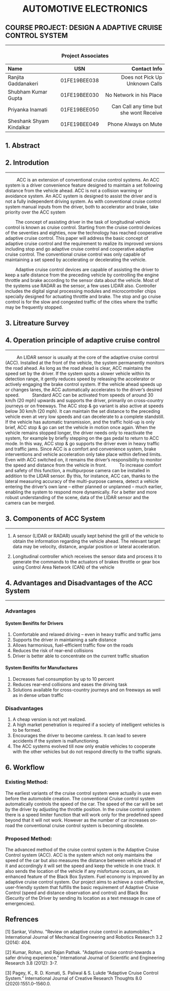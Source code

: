 
<center><h1>AUTOMOTIVE ELECTRONICS</h1></center>

## COURSE PROJECT: DESIGN A ADAPTIVE CRUISE CONTROL SYSTEM
---
### <center>Project Associates</center>
| Name      | USN | Contact Info    |
| :---       |    :----:   |          ---: |
| Ranjita Gaddanakeri      | 01FE19BEE038       | Does not Pick Up Unknown Calls   |
| Shubham Kumar Gupta  | 01FE19BEE030        | No Network in his Place      |
| Priyanka Inamati      | 01FE19BEE050       | Can Call any time but she wont Receive |
| Sheshank Shyam Kindalkar   | 01FE19BEE049        | Phone Always on Mute      |

## 1. Abstract

## 2. Introdution
---

&emsp; &emsp; ACC is an extension of conventional cruise control systems. An ACC system is a driver convenience feature designed to maintain a set following distance from the vehicle ahead. ACC is not a collision warning or avoidance system. An ACC system is designed to assist the driver and is not a fully independent driving system. As with conventional cruise control system manual inputs from the driver, both to accelerator and brake, take priority over the ACC system

&emsp; &emsp;The concept of assisting driver in the task of longitudinal vehicle control is known as cruise control. Starting from the cruise control devices of the seventies and eighties, now the technology has reached cooperative adaptive cruise control. This paper will address the basic concept of adaptive cruise control and the requirement to realize its improved versions including stop and go adaptive cruise control and cooperative adaptive cruise control. The conventional cruise control was only capable of maintaining a set speed by accelerating or decelerating the vehicle.

&emsp; &emsp;Adaptive cruise control devices are capable of assisting the driver to keep a safe distance from the preceding vehicle by controlling the engine throttle and brake according to the sensor data about the vehicle. Most of the systems use RADAR as the sensor, a few uses LIDAR also. Controller includes the digital signal processing modules and microcontroller chips specially designed for actuating throttle and brake. The stop and go cruise control is for the slow and congested traffic of the cities where the traffic may be frequently stopped.

## 3. Litreature Survey


## 4. Operation principle of adaptive cruise control
---
&emsp; &emsp; An LIDAR sensor is usually at the core of the adaptive cruise control (ACC). Installed at the front of the vehicle, the system permanently monitors the road ahead. As long as the road ahead is clear, ACC maintains the speed set by the driver. If the system spots a slower vehicle within its detection range, it gently reduces speed by releasing the accelerator or actively engaging the brake control system. If the vehicle ahead speeds up or changes lanes, the ACC automatically accelerates to the driver’s desired speed.
&emsp; &emsp; Standard ACC can be activated from speeds of around 30 km/h (20 mph) upwards and supports the driver, primarily on cross-country journeys or on freeways. The ACC stop & go variant is also active at speeds below 30 km/h (20 mph). It can maintain the set distance to the preceding vehicle even at very low speeds and can decelerate to a complete standstill. If the vehicle has automatic transmission, and the traffic hold-up is only brief, ACC stop & go can set the vehicle in motion once again. When the vehicle remains stopped longer, the driver needs only to reactivate the system, for example by briefly stepping on the gas pedal to return to ACC mode. In this way, ACC stop & go supports the driver even in heavy traffic and traffic jams.
Since ACC is a comfort and convenience system, brake interventions and vehicle acceleration only take place within defined limits. Even with ACC switched on, it remains the driver’s responsibility to monitor the speed and distance from the vehicle in front.
&emsp; &emsp; To increase comfort and safety of this function, a multipurpose camera can be installed in addition to the LIDAR sensor. By this, for instance, ACC can, thanks to the lateral measuring accuracy of the multi-purpose camera, detect a vehicle entering the driver’s own lane – either planned or unplanned – much earlier, enabling the system to respond more dynamically. For a better and more robust understanding of the scene, data of the LIDAR sensor and the camera can be merged.

## 3. Components of ACC System
---
1. A sensor (LIDAR or RADAR) usually kept behind the grill of the vehicle to obtain the information regarding the vehicle ahead. The relevant target data may be velocity, distance, angular position or lateral acceleration.
   
2. Longitudinal controller which receives the sensor data and process it to generate the commands to the actuators of brakes throttle or gear box using Control Area Network (CAN) of the vehicle




## 4. Advantages and Disadvantages of the ACC System
---
### Advantages
#### System Benifits for Drivers
1.	Comfortable and relaxed driving – even in heavy traffic and traffic jams
2.	Supports the driver in maintaining a safe distance
3.	Allows harmonious, fuel-efficient traffic flow on the roads
4.	Reduces the risk of rear-end collisions
5.	Driver is better able to concentrate on the current traffic situation

#### System Benifits for Manufactures
1.	Decreases fuel consumption by up to 10 percent
2.	Reduces rear-end collisions and eases the driving task
3.	Solutions available for cross-country journeys and on freeways as well as in dense urban traffic

### Disadvantages
1. A cheap version is not yet realized.
2. A high market penetration is required if a society of intelligent vehicles is to be formed.
3. Encourages the driver to become careless. It can lead to severe accidents if the system is malfunctioning.
4. The ACC systems evolved till now only enable vehicles to cooperate with the other vehicles but do not respond directly to the traffic signals.


## 6. Workflow
### Existing Method:
The earliest variants of the cruise control system were actually in use even before the automobile creation. The conventional Cruise  control system automatically controls the speed of the car. The speed of the car will be set by the driver by adjusting the throttle position. 
In the cruise control system there is a speed limiter function that will work only for the predefined speed beyond that it will not work. 
However as the number of car increases on-road the conventional cruise control system is becoming obsolete.

### Proposed Method:
The advanced method of the cruise control system is the Adaptive Cruise Control system (ACC). ACC is the system which not only maintains the speed of the car but also measures the distance between vehicle ahead of it and accordingly it will set the speed and keep the vehicle in one track. It also sends the location of the vehicle if any misfortune occurs, as an enhanced feature of the Black Box System. Fuel economy is improved by an adaptive cruise control system.
Our project aims to achieve a cost-effective, user-friendly system that fulfills the basic requirement of Adaptive Cruise Control (speed and distance observation and control) and Black Box (Security of the Driver by sending its location as a text message in case of emergencies). 





## Refrences

[1] Sankar, Vishnu. "Review on adaptive cruise control in automobiles." International Journal of Mechanical Engineering and Robotics Research 3.2 (2014): 404.

[2] Kumar, Rohan, and Rajan Pathak. "Adaptive cruise control-towards a safer driving experience." International Journal of Scientific and Engineering Research 3.8 (2012): 3-7.

[3] Pagey, K., R. D. Komati, S. Paliwal & S. Lukde “Adaptive Cruise Control System.” International Journal of Creative Research Thoughts 8.0 (2020):1551.0–1560.0.

